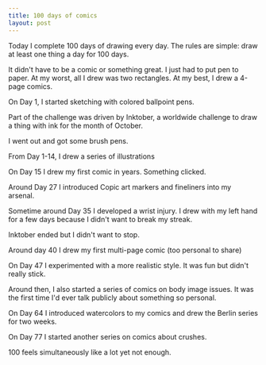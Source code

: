 ```yaml
---
title: 100 days of comics
layout: post
---
```


Today I complete 100 days of drawing every day. The rules are simple: draw at least one thing a day for 100 days.

It didn't have to be a comic or something great. I just had to put pen to paper. At my worst, all I drew was two rectangles. At my best, I drew a 4-page comics.

On Day 1, I started sketching with colored ballpoint pens.

Part of the challenge was driven by Inktober, a worldwide challenge to draw a thing with ink for the month of October.

I went out and got some brush pens.

From Day 1-14, I drew a series of illustrations

On Day 15 I drew my first comic in years. Something clicked.

Around Day 27 I introduced Copic art markers and fineliners into my arsenal.

Sometime around Day 35 I developed a wrist injury. I drew with my left hand for a few days because I didn't want to break my streak.

Inktober ended but I didn't want to stop.

Around day 40 I drew my first multi-page comic (too personal to share)

On Day 47 I experimented with a more realistic style. It was fun but didn't really stick.

Around then, I also started a series of comics on body image issues. It was the first time I'd ever talk publicly about something so personal.

On Day 64 I introduced watercolors to my comics and drew the Berlin series for two weeks.

On Day 77 I started another series on comics about crushes.

100 feels simultaneously like a lot yet not enough.